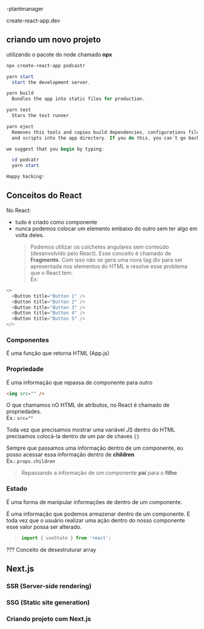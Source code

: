 -plantmanager

create-react-app.dev

## criando um novo projeto

utilizando o pacote do node chamado **npx**

```powershell
npx create-react-app podcastr
```

```powershell
yarn start
  start the development server.

yarn build
  Bundles the app into static files for production.

yarn test
  Stars the test runner.

yarn eject
  Removes this tools and copies build dependencies, configurations files
  and scripts into the app directory. If you do this, you can´t go back!

we suggest that you begin by typing:

  cd podcatr
  yarn start

Happy hacking!
```

## Conceitos do React

No React:  

* tudo é criado como componente
* nunca podemos colocar um elemento embaixo do outro sem ter algo em volta deles.
  > Podemos utilizar os colchetes angulares sem conteúdo (desenvolvido pelo React). Esse conceito é chamado de **Fragmento**. Com isso não se gera uma nova tag div para ser apresentada nos elementos do HTML e resolve esse problema que o React tem.  
Ex:

```js
<>
  <Button title="Button 1" />
  <Button title="Button 2" />
  <Button title="Button 3" />
  <Button title="Button 4" />
  <Button title="Button 5" />
</>
```


### Componentes

É uma função que retorna HTML (App.js)  

### Propriedade

É uma informação que repassa de componente para outro

```html
<img src="" />
```
O que chamamos nO HTML de atributos, no React é chamado de propriedades.  
Ex.: `src=""`

Toda vez que precisamos mostrar uma variável JS dentro do HTML precisamos colocá-la dentro de um par de chaves `{}`

Sempre que passamos uma informação dentro de um componente, eu posso acessar essa informação dentro de **children**  
Ex.: `props.children`

> Repassando a informação de um componente **pai** para o **filho**

### Estado

É uma forma de manipular informações de dentro de um componente.

É uma informação que podemos armazenar dentro de um componente. E toda vez que o usuário realizar uma ação dentro do nosso componente esse valor possa ser alterado.

>```js
> import { useState } from 'react';
>```

??? Conceito de desestruturar array

## Next.js

### SSR (Server-side rendering)

### SSG (Static site generation)

### Criando projeto com Next.js

